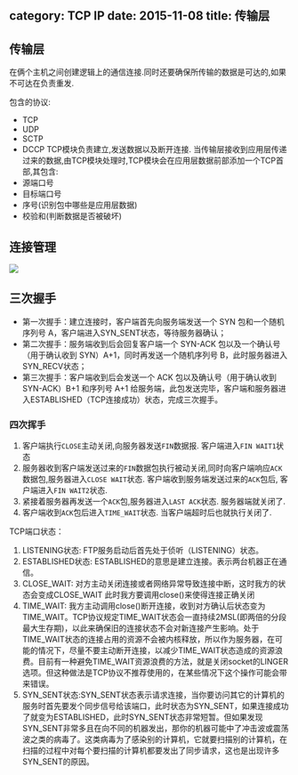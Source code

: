 category: TCP IP
date: 2015-11-08
title: 传输层
---

##  传输层
在俩个主机之间创建逻辑上的通信连接.同时还要确保所传输的数据是可达的,如果不可达在负责重发.

包含的协议:
* TCP
* UDP
* SCTP
* DCCP
TCP模块负责建立,发送数据以及断开连接. 当传输层接收到应用层传递过来的数据,由TCP模块处理时,TCP模块会在应用层数据前部添加一个TCP首部,其包含:
* 源端口号
* 目标端口号
* 序号(识别包中哪些是应用层数据)
* 校验和(判断数据是否被破坏)

## 连接管理

![](https://raw.githubusercontent.com/wanggnim/blog-website/images/net/TCP_STATE2.jpg)
## 三次握手
* 第一次握手：建立连接时，客户端首先向服务端发送一个 SYN 包和一个随机序列号 A，客户端进入SYN_SENT状态，等待服务器确认；
* 第二次握手：服务端收到后会回复客户端一个 SYN-ACK 包以及一个确认号（用于确认收到 SYN）A+1，同时再发送一个随机序列号 B，此时服务器进入SYN_RECV状态；
* 第三次握手：客户端收到后会发送一个 ACK 包以及确认号（用于确认收到 SYN-ACK）B+1 和序列号 A+1 给服务端，此包发送完毕，客户端和服务器进入ESTABLISHED（TCP连接成功）状态，完成三次握手。

### 四次挥手
1. 客户端执行`CLOSE`主动关闭,向服务器发送`FIN`数据报. 客户端进入`FIN WAIT1`状态
2. 服务器收到客户端发送过来的`FIN`数据包执行被动关闭,同时向客户端响应`ACK`数据包,服务器进入`CLOSE WAIT`状态. 客户端收到服务端发送过来的`ACK`包后, 客户端进入`FIN WAIT2`状态.
3. 紧接着服务器再发送一个`ACK`包,服务器进入`LAST ACK`状态. 服务器端就关闭了.
4. 客户端收到`ACK`包后进入`TIME_WAIT`状态. 当客户端超时后也就执行关闭了.



TCP端口状态：
1. LISTENING状态: FTP服务启动后首先处于侦听（LISTENING）状态。
2. ESTABLISHED状态: ESTABLISHED的意思是建立连接。表示两台机器正在通信。
3. CLOSE_WAIT: 对方主动关闭连接或者网络异常导致连接中断，这时我方的状态会变成CLOSE_WAIT 此时我方要调用close()来使得连接正确关闭
4. TIME_WAIT: 我方主动调用close()断开连接，收到对方确认后状态变为TIME_WAIT。TCP协议规定TIME_WAIT状态会一直持续2MSL(即两倍的分段最大生存期)，以此来确保旧的连接状态不会对新连接产生影响。处于TIME_WAIT状态的连接占用的资源不会被内核释放，所以作为服务器，在可能的情况下，尽量不要主动断开连接，以减少TIME_WAIT状态造成的资源浪费。目前有一种避免TIME_WAIT资源浪费的方法，就是关闭socket的LINGER选项。但这种做法是TCP协议不推荐使用的，在某些情况下这个操作可能会带来错误。
5. SYN_SENT状态:SYN_SENT状态表示请求连接，当你要访问其它的计算机的服务时首先要发个同步信号给该端口，此时状态为SYN_SENT，如果连接成功了就变为ESTABLISHED，此时SYN_SENT状态非常短暂。但如果发现SYN_SENT非常多且在向不同的机器发出，那你的机器可能中了冲击波或震荡波之类的病毒了。这类病毒为了感染别的计算机，它就要扫描别的计算机，在扫描的过程中对每个要扫描的计算机都要发出了同步请求，这也是出现许多SYN_SENT的原因。


